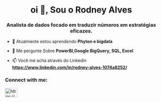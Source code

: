 <h1 align="center">oi 👋, Sou o Rodney Alves</h1>
<h3 align="center">Analista de dados focado em traduzir números em estratégias eficazes.</h3>

- 🌱 Atualmente estou aprendendo **Phyton e bigdata**

- 💬 Me pergunte Sobre **PowerBI,Google BigQuery, SQL, Excel**

- 📫 Você me acha através do Linkedin **https://www.linkedin.com/in/rodney-alves-1074a8252/**

<h3 align="left">Connect with me:</h3>
<p align="left">
<a href="https://linkedin.com/in/https://www.linkedin.com/in/rodney-alves-1074a8252/" target="blank"><img align="center" src="https://raw.githubusercontent.com/rahuldkjain/github-profile-readme-generator/master/src/images/icons/Social/linked-in-alt.svg" alt="https://www.linkedin.com/in/rodney-alves-1074a8252/" height="30" width="40" /></a>
</p>

<!---
- 👋 Hi, I’m @RodneyAlves
- 👀 I’m interested in ...
- 🌱 I’m currently learning ...
- 💞️ I’m looking to collaborate on ...
- 📫 How to reach me ...


RodneyAlves/RodneyAlves is a ✨ special ✨ repository because its `README.md` (this file) appears on your GitHub profile.
You can click the Preview link to take a look at your changes.
--->
